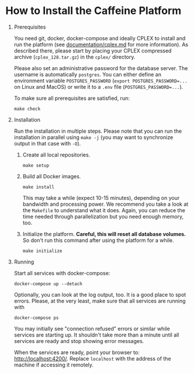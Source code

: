 # How to Install the Caffeine Platform

1. Prerequisites

    You need git, docker, docker-compose and ideally CPLEX to install and run
    the platform (see [documentation/cplex.md](cplex.md) for more information).
    As described there, please start by placing your CPLEX compressed archive
    (`cplex_128.tar.gz`) in the `cplex/` directory.

     Please also set an administrative password for the database server.  The
     username is automatically `postgres`. You can either define an environment
     variable `POSTGRES_PASSWORD` (`export POSTGRES_PASSWORD=...` on Linux and
     MacOS) or write it to a `.env` file (`POSTGRES_PASSWORD=...`).

     To make sure all prerequisites are satisfied, run:

    ```
    make check
    ```

2. Installation

    Run the installation in multiple steps. Please note that you can run the
    installation in parallel using `make -j` (you may want to synchronize output
    in that case with `-O`).

    1. Create all local repositories.

        ```
        make setup
        ```
    2. Build all Docker images.

        ```
        make install
        ```

        This may take a while (expect 10-15 minutes), depending on your
        bandwidth and processing power. We recommend you take a look at the
        `Makefile` to understand what it does. Again, you can reduce the time
        needed through parallelization but you need enough memory, too.

    3. Initialize the platform. **Careful, this will reset all database
       volumes.** So don't run this command after using the platform for a
       while.

        ```
        make initialize
        ```

3. Running

    Start all services with docker-compose:

    ```
    docker-compose up --detach
    ```

    Optionally, you can look at the log output, too. It is a good place to spot
    errors.  Please, at the very least, make sure that all services are running
    with

    ```
    docker-compose ps
    ```

    You may initially see "connection refused" errors or similar while services
    are starting up. It shouldn't take more than a minute until all services are
    ready and stop showing error messages.

    When the services are ready, point your browser to:
    [http://localhost:4200/](http://localhost:4200/). Replace `localhost` with
    the address of the machine if accessing it remotely.

